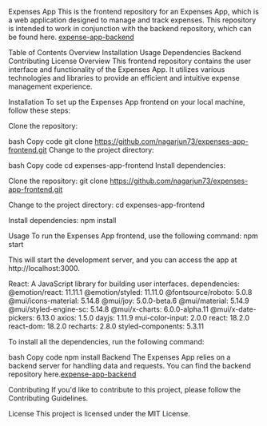 Expenses App 
This is the frontend repository for an Expenses App, which is a web application designed to manage and track expenses. This repository is intended to work in conjunction with the backend repository, which can be found here. [expense-app-backend](https://github.com/nagarjun73/expenses-app-backend)

Table of Contents
Overview
Installation
Usage
Dependencies
Backend
Contributing
License
Overview
This frontend repository contains the user interface and functionality of the Expenses App. It utilizes various technologies and libraries to provide an efficient and intuitive expense management experience.

Installation
To set up the Expenses App frontend on your local machine, follow these steps:

Clone the repository:

bash
Copy code
git clone https://github.com/nagarjun73/expenses-app-frontend.git
Change to the project directory:

bash
Copy code
cd expenses-app-frontend
Install dependencies:

Clone the repository:
git clone https://github.com/nagarjun73/expenses-app-frontend.git

Change to the project directory:
cd expenses-app-frontend

Install dependencies:
npm install

Usage
To run the Expenses App frontend, use the following command:
npm start

This will start the development server, and you can access the app at http://localhost:3000.

React: A JavaScript library for building user interfaces.
dependencies: 
@emotion/react: 11.11.1
@emotion/styled: 11.11.0
@fontsource/roboto: 5.0.8
@mui/icons-material: 5.14.8
@mui/joy: 5.0.0-beta.6
@mui/material: 5.14.9
@mui/styled-engine-sc: 5.14.8
@mui/x-charts: 6.0.0-alpha.11
@mui/x-date-pickers: 6.13.0
axios: 1.5.0
dayjs: 1.11.9
mui-color-input: 2.0.0
react: 18.2.0
react-dom: 18.2.0
recharts: 2.8.0
styled-components: 5.3.11
    
To install all the dependencies, run the following command:

bash
Copy code
npm install
Backend
The Expenses App relies on a backend server for handling data and requests. You can find the backend repository here.[expense-app-backend](https://github.com/nagarjun73/expenses-app-backend)

Contributing
If you'd like to contribute to this project, please follow the Contributing Guidelines.

License
This project is licensed under the MIT License.


